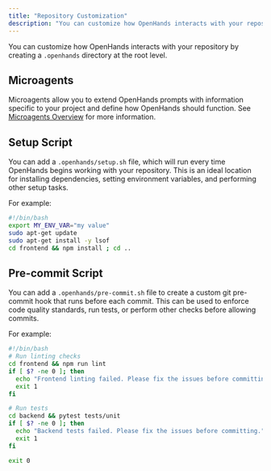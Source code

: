 ```yaml
---
title: "Repository Customization"
description: "You can customize how OpenHands interacts with your repository by creating a `.openhands` directory at the root level."
---
```


You can customize how OpenHands interacts with your repository by creating a
`.openhands` directory at the root level.

## Microagents

Microagents allow you to extend OpenHands prompts with information specific to your project and define how OpenHands
should function. See [Microagents Overview](../prompting/microagents-overview) for more information.


## Setup Script
You can add a `.openhands/setup.sh` file, which will run every time OpenHands begins working with your repository.
This is an ideal location for installing dependencies, setting environment variables, and performing other setup tasks.

For example:
```bash
#!/bin/bash
export MY_ENV_VAR="my value"
sudo apt-get update
sudo apt-get install -y lsof
cd frontend && npm install ; cd ..
```

## Pre-commit Script
You can add a `.openhands/pre-commit.sh` file to create a custom git pre-commit hook that runs before each commit.
This can be used to enforce code quality standards, run tests, or perform other checks before allowing commits.

For example:
```bash
#!/bin/bash
# Run linting checks
cd frontend && npm run lint
if [ $? -ne 0 ]; then
  echo "Frontend linting failed. Please fix the issues before committing."
  exit 1
fi

# Run tests
cd backend && pytest tests/unit
if [ $? -ne 0 ]; then
  echo "Backend tests failed. Please fix the issues before committing."
  exit 1
fi

exit 0
```
